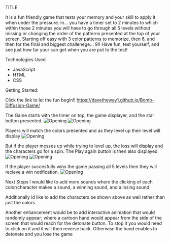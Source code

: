 TITLE

It is a fun friendly game that tests your memory and your skill to apply it when under the pressure. In... you have a timer set to 2 minutes to which within those 2 minutes you will have to go through all 5 levels without missing or changing the order of the patterns presented at the top of your screen. Starting off easy with 3 color patterns to memorize, then 6, and then for the final and biggest challenege... 9!! Have fun, test yourself, and see just how far your can get when you are put to the test!

Technologies Used
- JavaScript
- HTML
- CSS

Getting Started:

Click the link to let the fun begin!!
https://davetheway1.github.io/Bomb-Diffusion-Game/ 

The Game starts with the timer on top, the game displayer, and the star button presented.
![Opening](img/Screenshot%202024-03-22%20at%209.23.27%E2%80%AFAM.PNG)
![Opening](img/Screenshot%202024-03-22%20at%209.23.34%E2%80%AFAM.PNG)

Players will match the colors presented and as they level up their level will display
![Opening](img/Screenshot%202024-03-22%20at%209.26.18%E2%80%AFAM.PNG)

But if the player messes up while trying to level up, the loss will display and the characters go for a spin. The Play again button is then also displayed
![Opening](img/Screenshot%202024-03-22%20at%209.24.48%E2%80%AFAM.PNG)
![Opening](img/Screenshot%202024-03-22%20at%209.28.15%E2%80%AFAM.png)

If the player succesfully wins the game passing all 5 levels then they will
recieve a win notification.
![Opening](img/Screenshot%202024-03-22%20at%209.29.44%E2%80%AFAM.PNG)

Next Steps
I would like to add more sounds where the clicking of each color/character makes a sound, a winning sound, and a losing sound

Additionally id like to add the characters be shown above as well rather than just the colors

Another enhancement would be to add interactive animation that would randomly appear; 
where a cartoon hand would appear from the side of the screen that would reach for the detonate button. 
To stop it you would need to click on it and it will then reverse back. Otherwise the hand enables 
to detonate and you lose the game
